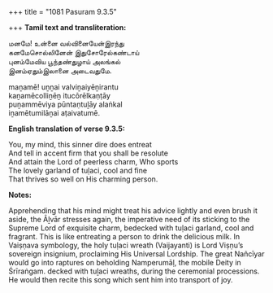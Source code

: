 +++
title = "1081 Pasuram 9.3.5"

+++
**Tamil text and transliteration:**

மனமே! உன்னை வல்வினையேன்இரந்து  
கனமேசொல்லினேன் இதுசோரேல்கண்டாய்  
புனம்மேவிய பூந்தண்துழாய் அலங்கல்  
இனம்ஏதும்இலானை அடைவதுமே.

maṉamē! uṉṉai valviṉaiyēṉirantu  
kaṉamēcolliṉēṉ itucōrēlkaṇṭāy  
puṉammēviya pūntaṇtuḻāy alaṅkal  
iṉamētumilāṉai aṭaivatumē.

**English translation of verse 9.3.5:**

You, my mind, this sinner dire does entreat  
And tell in accent firm that you shall be resolute  
And attain the Lord of peerless charm, Who sports  
The lovely garland of tuḷaci, cool and fine  
That thrives so well on His charming person.

**Notes:**

Apprehending that his mind might treat his advice lightly and even brush it aside, the Āḻvār stresses again, the imperative need of its sticking to the Supreme Lord of exquisite charm, bedecked with tuḷaci garland, cool and fragrant. This is like entreating a person to drink the delicious milk. In Vaiṣṇava symbology, the holy tuḷaci wreath (Vaijayanti) is Lord Viṣṇu’s sovereign insignium, proclaiming His Universal Lordship. The great Nañcīyar would go into raptures on beholding Namperumāḷ, the mobile Deity in Śrīraṅgam. decked with tuḻaci wreaths, during the ceremonial processions. He would then recite this song which sent him into transport of joy.


